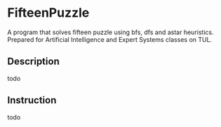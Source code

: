 # FifteenPuzzle
A program that solves fifteen puzzle using bfs, dfs and astar heuristics. Prepared for Artificial Intelligence and Expert Systems classes on TUL.

## Description
todo

## Instruction
todo
